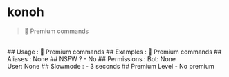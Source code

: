 # konoh

> 👑 Premium commands

<br>
## Usage :
👑 Premium commands
## Examples :
👑 Premium commands
## Aliases :
None
## NSFW ?
- No
## Permissions :
Bot: None
<br>
User: None
## Slowmode :
- 3 seconds
## Premium Level
- No premium